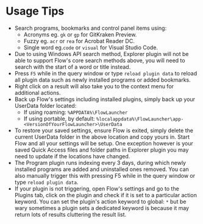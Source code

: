 # Usage Tips
- Search programs, bookmarks and control panel items using:
  - Acronyms eg. `gk` or `gp` for GitKraken Preview.
  - Fuzzy eg. `acr` or `rea` for Acrobat Reader DC.
  - Single word eg.`code` or `visual` for Visual Studio Code.
- Due to using Windows API search method, Explorer plugin will not be able to support Flow's core search methods above, you will need to search with the start of a word or title instead.
- Press `F5` while in the query window or type `reload plugin data` to reload all plugin data such as newly installed programs or added bookmarks.
- Right click on a result will also take you to the context menu for additional actions.
- Back up Flow's settings including installed plugins, simply back up your UserData folder located:
  - If using roaming: `%APPDATA%\FlowLauncher`
  - If using portable, by default: `%localappdata%\FlowLauncher\app-<VersionOfYourFlowLauncher>\UserData`
- To restore your saved settings, ensure Flow is exited, simply delete the current UserData folder in the above location and copy yours in. Start Flow and all your settings will be setup. One exception however is your saved Quick Access files and folder paths in Explorer plugin you may need to update if the locations have changed.
- The Program plugin runs indexing every 3 days, during which newly installed programs are added and uninstalled ones removed. You can also manually trigger this with pressing F5 while in the query window or type `reload plugin data`.
- If your plugin is not triggering, open Flow's settings and go to the Plugins tab, click on the plugin and check if it is set to a particular action keyword. You can set the plugin's action keyword to global: `*` but be wary sometimes a plugin sets a dedicated keyword is because it may return lots of results cluttering the result list.
